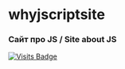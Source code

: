 # whyjscriptsite
### Сайт про JS / Site about JS 
[![Visits Badge](https://img.shields.io/github/last-commit/whyjscript/site)](-)
